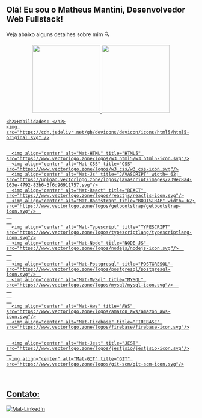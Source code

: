 <h2>Olá! Eu sou o Matheus Mantini, Desenvolvedor Web Fullstack!</h2>
<p>Veja abaixo alguns detalhes sobre mim 🔍</p>

<div align="center">
  <a href="https://github.com/matheusmantini">
  <img height="180em" src="https://github-readme-stats.vercel.app/api?username=matheusmantini&show_icons=true&theme=dark&include_all_commits=true&count_private=true"/>
  <img height="180em" src="https://github-readme-stats.vercel.app/api/top-langs/?username=matheusmantini&layout=compact&langs_count=7&theme=dark"/>
</div>
  
  
    <h2>Habilidades: </h2>
    <img src="https://cdn.jsdelivr.net/gh/devicons/devicon/icons/html5/html5-original.svg" />

    
      <img align="center" alt="Mat-HTML" title="HTML5" src="https://www.vectorlogo.zone/logos/w3_html5/w3_html5-icon.svg"/>
      <img align="center" alt="Mat-CSS" title="CSS" src="https://www.vectorlogo.zone/logos/w3_css/w3_css-icon.svg"/>
      <img align="center" alt="Mat-Js" title="JAVASCRIPT" width= 62; src="https://upload.vectorlogo.zone/logos/javascript/images/239ec8a4-163e-4792-83b6-3f6d96911757.svg"/>
      <img align="center" alt="Mat-React" title="REACT" src="https://www.vectorlogo.zone/logos/reactjs/reactjs-icon.svg"/>
      <img align="center" alt="Mat-Bootstrap" title="BOOTSTRAP" width= 62; src="https://www.vectorlogo.zone/logos/getbootstrap/getbootstrap-icon.svg"/>  
      
      
      <img align="center" alt="Mat-Typescript" title="TYPESCRIPT" src="https://www.vectorlogo.zone/logos/typescriptlang/typescriptlang-icon.svg"/>
      <img align="center" alt="Mat-Node" title="NODE JS" src="https://www.vectorlogo.zone/logos/nodejs/nodejs-icon.svg"/>  
      
      
      <img align="center" alt="Mat-Postgresql" title="POSTGRESQL" src="https://www.vectorlogo.zone/logos/postgresql/postgresql-icon.svg"/>  
      <img align="center" alt="Mat-MySql" title="MYSQL" src="https://www.vectorlogo.zone/logos/mysql/mysql-icon.svg"/>  
      
      
      
      <img align="center" alt="Mat-Aws" title="AWS" src="https://www.vectorlogo.zone/logos/amazon_aws/amazon_aws-icon.svg"/>
      <img align="center" alt="Mat-Firebase" title="FIREBASE" src="https://www.vectorlogo.zone/logos/firebase/firebase-icon.svg"/>
    
    
      <img align="center" alt="Mat-Jest" title="JEST" src="https://www.vectorlogo.zone/logos/jestjsio/jestjsio-icon.svg"/>
      
     <img align="center" alt="Mat-GIT" title="GIT" src="https://www.vectorlogo.zone/logos/git-scm/git-scm-icon.svg"/>
  
  
  <div style="display: inline_block;"><br>
    <h2>Contato: </h2>
    <a target="_blank" href="https://www.linkedin.com/in/matheusmantini/">
    <img align="center" alt="Mat-LinkedIn" title="LinkedIn" src="https://www.vectorlogo.zone/logos/linkedin/linkedin-ar21.svg" />
    </a>
 
